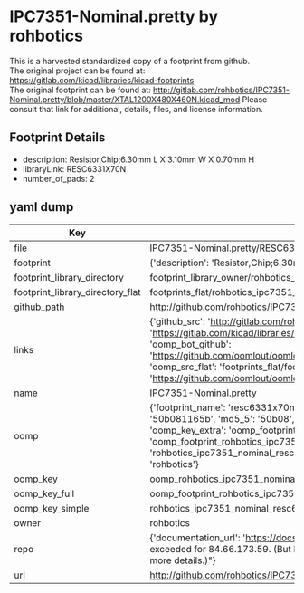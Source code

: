 # IPC7351-Nominal.pretty by rohbotics  
This is a harvested standardized copy of a footprint from github.  
The original project can be found at:  
https://gitlab.com/kicad/libraries/kicad-footprints  
The original footprint can be found at:
http://gitlab.com/rohbotics/IPC7351-Nominal.pretty/blob/master/XTAL1200X480X460N.kicad_mod
Please consult that link for additional, details, files, and license information.  
## Footprint Details
* description: Resistor,Chip;6.30mm L X 3.10mm W X 0.70mm H  
* libraryLink: RESC6331X70N  
* number_of_pads: 2  
## yaml dump  
| Key | Value |  
| --- | --- |  
| file | IPC7351-Nominal.pretty/RESC6331X70N.kicad_mod |  
| footprint | {'description': 'Resistor,Chip;6.30mm L X 3.10mm W X 0.70mm H', 'libraryLink': 'RESC6331X70N', 'number_of_pads': 2} |  
| footprint_library_directory | footprint_library_owner/rohbotics_IPC7351-Nominal.pretty |  
| footprint_library_directory_flat | footprints_flat/rohbotics_ipc7351_nominal_resc6331x70n/working |  
| github_path | http://github.com/rohbotics/IPC7351-Nominal.pretty/blob/master/RESC6331X70N.kicad_mod |  
| links | {'github_src': 'http://gitlab.com/rohbotics/IPC7351-Nominal.pretty/blob/master/XTAL1200X480X460N.kicad_mod', 'github_src_repo': 'https://gitlab.com/kicad/libraries/kicad-footprints', 'oomp_bot': 'footprints/rohbotics_ipc7351_nominal_resc6331x70n/working', 'oomp_bot_github': 'https://github.com/oomlout/oomlout_oomp_footprint_bot/tree/main/footprints/rohbotics_ipc7351_nominal_resc6331x70n/working', 'oomp_src_flat': 'footprints_flat/footprints_flat/rohbotics_ipc7351_nominal_resc6331x70n/working', 'oomp_src_flat_github': 'https://github.com/oomlout/oomlout_oomp_footprint_src/tree/main/footprints_flat/rohbotics_ipc7351_nominal_resc6331x70n/working'} |  
| name | IPC7351-Nominal.pretty |  
| oomp | {'footprint_name': 'resc6331x70n', 'library_name': 'ipc7351_nominal', 'md5': '50b081165b9df5217d0bf579404a2d73', 'md5_10': '50b081165b', 'md5_5': '50b08', 'md5_6': '50b081', 'oomp_key': 'oomp_rohbotics_ipc7351_nominal_resc6331x70n', 'oomp_key_extra': 'oomp_footprint_rohbotics_ipc7351_nominal_resc6331x70n', 'oomp_key_full': 'oomp_footprint_rohbotics_ipc7351_nominal_resc6331x70n_50b081', 'oomp_key_simple': 'rohbotics_ipc7351_nominal_resc6331x70n', 'original_filename': 'IPC7351-Nominal.pretty/RESC6331X70N.kicad_mod', 'owner_name': 'rohbotics'} |  
| oomp_key | oomp_rohbotics_ipc7351_nominal_resc6331x70n |  
| oomp_key_full | oomp_footprint_rohbotics_ipc7351_nominal_resc6331x70n |  
| oomp_key_simple | rohbotics_ipc7351_nominal_resc6331x70n |  
| owner | rohbotics |  
| repo | {'documentation_url': 'https://docs.github.com/rest/overview/resources-in-the-rest-api#rate-limiting', 'message': "API rate limit exceeded for 84.66.173.59. (But here's the good news: Authenticated requests get a higher rate limit. Check out the documentation for more details.)"} |  
| url | http://github.com/rohbotics/IPC7351-Nominal.pretty |  

